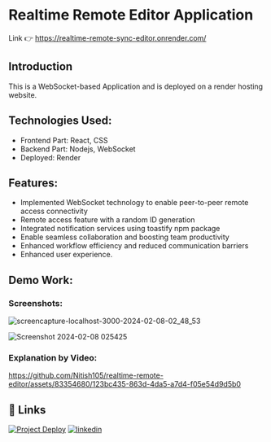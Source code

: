 # Realtime Remote Editor Application
Link 👉 https://realtime-remote-sync-editor.onrender.com/

## Introduction
This is a WebSocket-based Application and is deployed on a render hosting website.

## Technologies Used:
* Frontend Part: React, CSS
* Backend Part: Nodejs, WebSocket
* Deployed: Render

## Features:
* Implemented WebSocket technology to enable peer-to-peer remote access connectivity
* Remote access feature with a random ID generation
* Integrated notification services using toastify npm package
* Enable seamless collaboration and boosting team productivity
* Enhanced workflow efficiency and reduced communication barriers
* Enhanced user experience.

## Demo Work:
### Screenshots:
![screencapture-localhost-3000-2024-02-08-02_48_53](https://github.com/Nitish105/realtime-remote-editor/assets/83354680/88c91f3f-309d-4dd9-b7e8-ecf873ac97c0)

![Screenshot 2024-02-08 025425](https://github.com/Nitish105/realtime-remote-editor/assets/83354680/2ae77901-1175-4d2a-9b11-e011edd909a3)


### Explanation by Video:
https://github.com/Nitish105/realtime-remote-editor/assets/83354680/123bc435-863d-4da5-a7d4-f05e54d9d5b0

## 🔗 Links
[![Project Deploy](https://img.shields.io/badge/my_project_deploy-000?style=for-the-badge&logo=ko-fi&logoColor=white)](https://realtime-remote-sync-editor.onrender.com/)
[![linkedin](https://img.shields.io/badge/linkedin-0A66C2?style=for-the-badge&logo=linkedin&logoColor=white)](https://www.linkedin.com/in/nitish-kumar105/)

